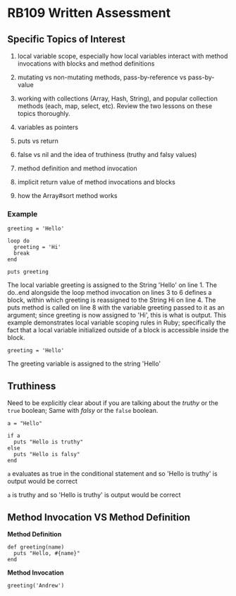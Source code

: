 # RB109 Written Assessment

## Specific Topics of Interest

1. local variable scope, especially how local variables interact with method invocations with blocks and method definitions

2. mutating vs non-mutating methods, pass-by-reference vs pass-by-value

3. working with collections (Array, Hash, String), and popular collection methods (each, map, select, etc). Review the two lessons on these topics thoroughly.

4. variables as pointers

5. puts vs return

6. false vs nil and the idea of truthiness (truthy and falsy values)

7. method definition and method invocation

8. implicit return value of method invocations and blocks

9. how the Array#sort method works

### Example

```
greeting = 'Hello'

loop do
  greeting = 'Hi'
  break
end

puts greeting
```

The local variable greeting is assigned to the String 'Hello' on line 1. The do..end alongside the loop method invocation on lines 3 to 6 defines a block, within which greeting is reassigned to the String Hi on line 4. The puts method is called on line 8 with the variable greeting passed to it as an argument; since greeting is now assigned to 'Hi', this is what is output. This example demonstrates local variable scoping rules in Ruby; specifically the fact that a local variable initialized outside of a block is accessible inside the block.

```
greeting = 'Hello'
```

The greeting variable is assigned to the string 'Hello'

## Truthiness

Need to be explicitly clear about if you are talking about the _truthy_ or the `true` boolean; Same with _falsy_ or the `false` boolean.

```
a = "Hello"

if a
  puts "Hello is truthy"
else
  puts "Hello is falsy"
end
```

`a` evaluates as true in the conditional statement and so 'Hello is truthy' is output would be correct

`a` is truthy and so 'Hello is truthy' is output would be correct

## Method Invocation VS Method Definition

**Method Definition**

```
def greeting(name)
  puts "Hello, #{name}"
end
```

**Method Invocation**

```
greeting('Andrew')
```
